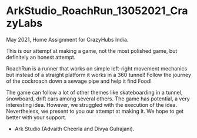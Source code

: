 # ArkStudio_RoachRun_13052021_CrazyLabs
May 2021, Home Assignment for CrazyHubs India.

This is our attempt at making a game, not the most polished game, but definitely an honest attempt. 

RoachRun is a runner that works on simple left-right movement mechanics but instead of a straight platform it works in a 360 tunnel! Follow the journey of the cockroach down a sewage pipe and help it find Food! 

The game can follow a lot of other themes like skateboarding in a tunnel, snowboard, drift cars among several others. The game has potential, a very interesting idea. However, we struggled with the execution of the idea. Nevertheless, we present to you our attempt at making it. We hope to get better with your support.

- Ark Studio (Advaith Cheerla and Divya Gulrajani).
